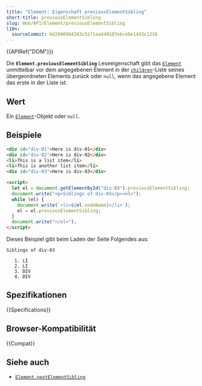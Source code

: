 ```yaml
---
title: "Element: Eigenschaft previousElementSibling"
short-title: previousElementSibling
slug: Web/API/Element/previousElementSibling
l10n:
  sourceCommit: 6d2000984203c51f1aad49107ebcebe14d3c1238
---
```


{{APIRef("DOM")}}

Die **`Element.previousElementSibling`** Leseeigenschaft gibt das [`Element`](/de/docs/Web/API/Element) unmittelbar vor dem angegebenen Element in der [`children`](/de/docs/Web/API/Element/children)-Liste seines übergeordneten Elements zurück oder `null`, wenn das angegebene Element das erste in der Liste ist.

## Wert

Ein [`Element`](/de/docs/Web/API/Element)-Objekt oder `null`.

## Beispiele

```html
<div id="div-01">Here is div-01</div>
<div id="div-02">Here is div-02</div>
<li>This is a list item</li>
<li>This is another list item</li>
<div id="div-03">Here is div-03</div>

<script>
  let el = document.getElementById("div-03").previousElementSibling;
  document.write("<p>Siblings of div-03</p><ol>");
  while (el) {
    document.write(`<li>${el.nodeName}</li>`);
    el = el.previousElementSibling;
  }
  document.write("</ol>");
</script>
```

Dieses Beispiel gibt beim Laden der Seite Folgendes aus:

```plain
Siblings of div-03

   1. LI
   2. LI
   3. DIV
   4. DIV
```

## Spezifikationen

{{Specifications}}

## Browser-Kompatibilität

{{Compat}}

## Siehe auch

- [`Element.nextElementSibling`](/de/docs/Web/API/Element/nextElementSibling)
